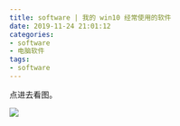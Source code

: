 ```yaml
---
title: software | 我的 win10 经常使用的软件
date: 2019-11-24 21:01:12
categories:
- software
- 电脑软件
tags:
- software
---
```

点进去看图。

<!--more-->

![](/images/software/2_0.png)
